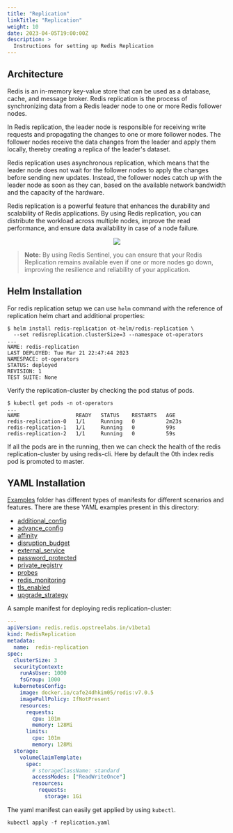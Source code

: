 ```yaml
---
title: "Replication"
linkTitle: "Replication"
weight: 10
date: 2023-04-05T19:00:00Z
description: >
  Instructions for setting up Redis Replication
---
```


## Architecture

Redis is an in-memory key-value store that can be used as a database, cache, and message broker. Redis replication is the process of synchronizing data from a Redis leader node to one or more Redis follower nodes.

In Redis replication, the leader node is responsible for receiving write requests and propagating the changes to one or more follower nodes. The follower nodes receive the data changes from the leader and apply them locally, thereby creating a replica of the leader's dataset.

Redis replication uses asynchronous replication, which means that the leader node does not wait for the follower nodes to apply the changes before sending new updates. Instead, the follower nodes catch up with the leader node as soon as they can, based on the available network bandwidth and the capacity of the hardware.

Redis replication is a powerful feature that enhances the durability and scalability of Redis applications. By using Redis replication, you can distribute the workload across multiple nodes, improve the read performance, and ensure data availability in case of a node failure.

<div align="center" class="mb-0">
    <img src="../../../images/replication-redis.png">
</div>

> **Note:** By using Redis Sentinel, you can ensure that your Redis Replication remains available even if one or more nodes go down, improving the resilience and reliability of your application.

## Helm Installation

For redis replication setup we can use `helm` command with the reference of replication helm chart and additional properties:

```shell
$ helm install redis-replication ot-helm/redis-replication \
  --set redisreplication.clusterSize=3 --namespace ot-operators
...
NAME: redis-replication
LAST DEPLOYED: Tue Mar 21 22:47:44 2023
NAMESPACE: ot-operators
STATUS: deployed
REVISION: 1
TEST SUITE: None
```

Verify the replication-cluster by checking the pod status of pods.

```shell
$ kubectl get pods -n ot-operators
...
NAME                  READY   STATUS    RESTARTS   AGE
redis-replication-0   1/1     Running   0          2m23s
redis-replication-1   1/1     Running   0          99s
redis-replication-2   1/1     Running   0          59s
```

If all the pods are in the running, then we can check the health of the redis replication-cluster by using redis-cli. Here by default the 0th index redis pod is promoted to master.

## YAML Installation

[Examples](https://github.com/cafe24-dhkim05/redis-operator/tree/master/example) folder has different types of manifests for different scenarios and features. There are these YAML examples present in this directory:

- [additional_config](https://github.com/cafe24-dhkim05/redis-operator/tree/master/example/additional_config)
- [advance_config](https://github.com/cafe24-dhkim05/redis-operator/tree/master/example/advance_config)
- [affinity](https://github.com/cafe24-dhkim05/redis-operator/tree/master/example/affinity)
- [disruption_budget](https://github.com/cafe24-dhkim05/redis-operator/tree/master/example/disruption_budget)
- [external_service](https://github.com/cafe24-dhkim05/redis-operator/tree/master/example/external_service)
- [password_protected](https://github.com/cafe24-dhkim05/redis-operator/tree/master/example/password_protected)
- [private_registry](https://github.com/cafe24-dhkim05/redis-operator/tree/master/example/private_registry)
- [probes](https://github.com/cafe24-dhkim05/redis-operator/tree/master/example/probes)
- [redis_monitoring](https://github.com/cafe24-dhkim05/redis-operator/tree/master/example/redis_monitoring)
- [tls_enabled](https://github.com/cafe24-dhkim05/redis-operator/tree/master/example/tls_enabled)
- [upgrade_strategy](https://github.com/cafe24-dhkim05/redis-operator/tree/master/example/upgrade-strategy)

A sample manifest for deploying redis replication-cluster:

```yaml
---
apiVersion: redis.redis.opstreelabs.in/v1beta1
kind: RedisReplication
metadata:
  name:  redis-replication
spec:
  clusterSize: 3
  securityContext:
    runAsUser: 1000
    fsGroup: 1000
  kubernetesConfig: 
    image: docker.io/cafe24dhkim05/redis:v7.0.5
    imagePullPolicy: IfNotPresent
    resources:
      requests:
        cpu: 101m
        memory: 128Mi
      limits:
        cpu: 101m
        memory: 128Mi
  storage:
    volumeClaimTemplate:
      spec:
        # storageClassName: standard
        accessModes: ["ReadWriteOnce"]
        resources:
          requests:
            storage: 1Gi
```

The yaml manifest can easily get applied by using `kubectl`.

```shell
kubectl apply -f replication.yaml
```
